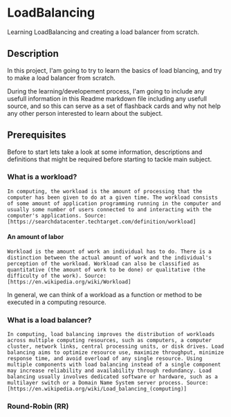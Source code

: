 # LoadBalancing
Learning LoadBalancing and creating a load balancer from scratch.

## Description
In this project, I'am going to try to learn the basics of load blancing, and try to make a load balancer from scratch.

During the learning/developement process, I'am going to include any usefull information in this Readme markdown file including any usefull source, and so this can serve as a set of flashback cards and why not help any other person interested to learn about the subject.

## Prerequisites 
Before to start lets take a look at some information, descriptions and definitions that might be required before starting to tackle main subject.

### What is a workload?
    In computing, the workload is the amount of processing that the computer has been given to do at a given time. The workload consists of some amount of application programming running in the computer and usually some number of users connected to and interacting with the computer's applications. Source: [https://searchdatacenter.techtarget.com/definition/workload]

#### An amount of labor
    Workload is the amount of work an individual has to do. There is a distinction between the actual amount of work and the individual's perception of the workload. Workload can also be classified as quantitative (the amount of work to be done) or qualitative (the difficulty of the work). Source: [https://en.wikipedia.org/wiki/Workload]

In general, we can think of a workload as a function or method to be executed in a computing resource.

### What is a load balancer?
    In computing, load balancing improves the distribution of workloads across multiple computing resources, such as computers, a computer cluster, network links, central processing units, or disk drives. Load balancing aims to optimize resource use, maximize throughput, minimize response time, and avoid overload of any single resource. Using multiple components with load balancing instead of a single component may increase reliability and availability through redundancy. Load balancing usually involves dedicated software or hardware, such as a multilayer switch or a Domain Name System server process. Source: [https://en.wikipedia.org/wiki/Load_balancing_(computing)]
    
### Round-Robin (RR)